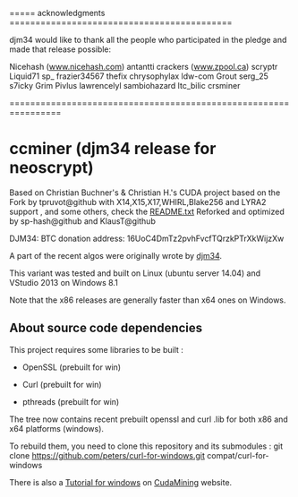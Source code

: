 
===== acknowledgments ===========================================

djm34 would like to thank all the people who participated in the pledge and made that release possible: 

Nicehash (www.nicehash.com)
antantti
crackers (www.zpool.ca)
scryptr
Liquid71
sp_
frazier34567
thefix
chrysophylax
ldw-com
Grout
serg_25
s7icky
Grim
Pivlus
lawrencelyl
sambiohazard
ltc_bilic
crsminer

================================================================

ccminer (djm34 release for neoscrypt)
=======


Based on Christian Buchner's &amp; Christian H.'s CUDA project
based on the Fork by tpruvot@github with X14,X15,X17,WHIRL,Blake256 and LYRA2 support , and some others, check the [README.txt](README.txt)
Reforked and optimized by sp-hash@github and KlausT@github 

DJM34: BTC donation address: 16UoC4DmTz2pvhFvcfTQrzkPTrXkWijzXw

A part of the recent algos were originally wrote by [djm34](https://github.com/djm34).

This variant was tested and built on Linux (ubuntu server 14.04) and VStudio 2013 on Windows 8.1

Note that the x86 releases are generally faster than x64 ones on Windows.

About source code dependencies
------------------------------

This project requires some libraries to be built :

- OpenSSL (prebuilt for win)

- Curl (prebuilt for win)

- pthreads (prebuilt for win)

The tree now contains recent prebuilt openssl and curl .lib for both x86 and x64 platforms (windows).

To rebuild them, you need to clone this repository and its submodules :
    git clone https://github.com/peters/curl-for-windows.git compat/curl-for-windows

There is also a [Tutorial for windows](http://cudamining.co.uk/url/tutorials/id/3) on [CudaMining](http://cudamining.co.uk) website.

